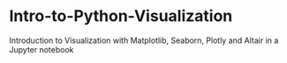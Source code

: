 # Intro-to-Python-Visualization
Introduction to Visualization with Matplotlib, Seaborn, Plotly and Altair in a Jupyter notebook
